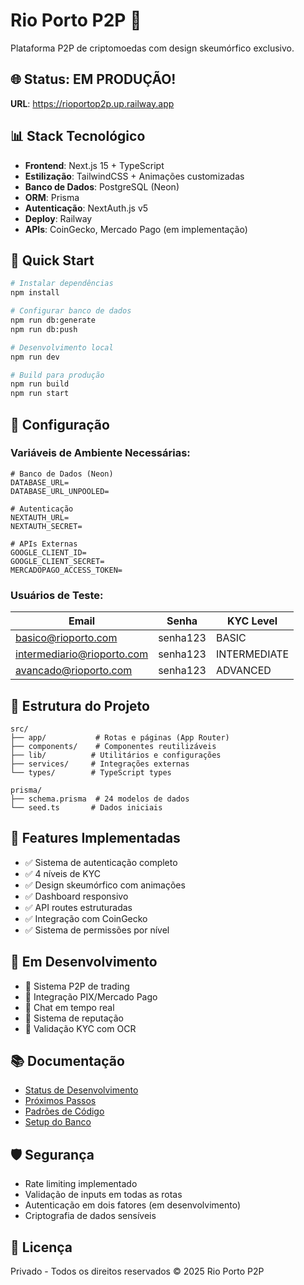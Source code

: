 # Rio Porto P2P 🚀

Plataforma P2P de criptomoedas com design skeumórfico exclusivo.

## 🌐 Status: EM PRODUÇÃO!

**URL**: https://rioportop2p.up.railway.app

## 📊 Stack Tecnológico

- **Frontend**: Next.js 15 + TypeScript
- **Estilização**: TailwindCSS + Animações customizadas
- **Banco de Dados**: PostgreSQL (Neon)
- **ORM**: Prisma
- **Autenticação**: NextAuth.js v5
- **Deploy**: Railway
- **APIs**: CoinGecko, Mercado Pago (em implementação)

## 🚀 Quick Start

```bash
# Instalar dependências
npm install

# Configurar banco de dados
npm run db:generate
npm run db:push

# Desenvolvimento local
npm run dev

# Build para produção
npm run build
npm run start
```

## 🔧 Configuração

### Variáveis de Ambiente Necessárias:

```env
# Banco de Dados (Neon)
DATABASE_URL=
DATABASE_URL_UNPOOLED=

# Autenticação
NEXTAUTH_URL=
NEXTAUTH_SECRET=

# APIs Externas
GOOGLE_CLIENT_ID=
GOOGLE_CLIENT_SECRET=
MERCADOPAGO_ACCESS_TOKEN=
```

### Usuários de Teste:

| Email | Senha | KYC Level |
|-------|-------|-----------|
| basico@rioporto.com | senha123 | BASIC |
| intermediario@rioporto.com | senha123 | INTERMEDIATE |
| avancado@rioporto.com | senha123 | ADVANCED |

## 📁 Estrutura do Projeto

```
src/
├── app/           # Rotas e páginas (App Router)
├── components/    # Componentes reutilizáveis
├── lib/          # Utilitários e configurações
├── services/     # Integrações externas
└── types/        # TypeScript types

prisma/
├── schema.prisma  # 24 modelos de dados
└── seed.ts       # Dados iniciais
```

## 🎨 Features Implementadas

- ✅ Sistema de autenticação completo
- ✅ 4 níveis de KYC
- ✅ Design skeumórfico com animações
- ✅ Dashboard responsivo
- ✅ API routes estruturadas
- ✅ Integração com CoinGecko
- ✅ Sistema de permissões por nível

## 🔄 Em Desenvolvimento

- 🚧 Sistema P2P de trading
- 🚧 Integração PIX/Mercado Pago
- 🚧 Chat em tempo real
- 🚧 Sistema de reputação
- 🚧 Validação KYC com OCR

## 📚 Documentação

- [Status de Desenvolvimento](./DEVELOPMENT_STATUS.md)
- [Próximos Passos](./NEXT_STEPS_2025_01_23.md)
- [Padrões de Código](./CODE_STANDARDS.md)
- [Setup do Banco](./DATABASE_SETUP.md)

## 🛡️ Segurança

- Rate limiting implementado
- Validação de inputs em todas as rotas
- Autenticação em dois fatores (em desenvolvimento)
- Criptografia de dados sensíveis

## 📄 Licença

Privado - Todos os direitos reservados © 2025 Rio Porto P2P